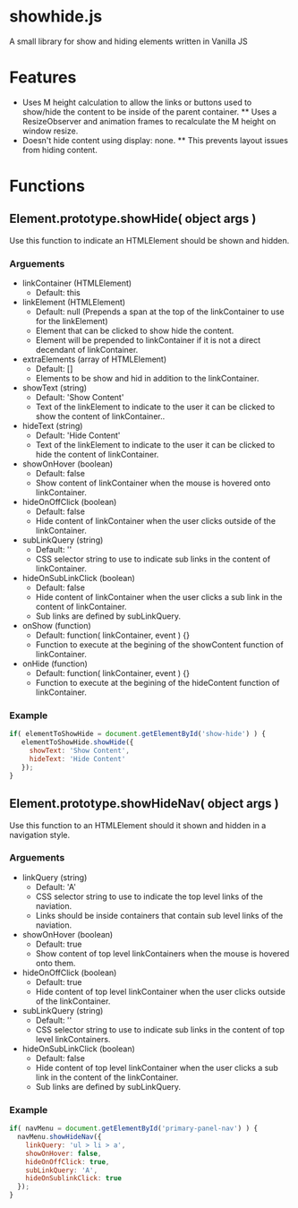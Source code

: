 # showhide.js
A small library for show and hiding elements written in Vanilla JS

# Features
* Uses M height calculation to allow the links or buttons used to show/hide the content to be inside of the parent container.
** Uses a ResizeObserver and animation frames to recalculate the M height on window resize.
* Doesn't hide content using display: none.
** This prevents layout issues from hiding content.

# Functions
## Element.prototype.showHide( object args )
Use this function to indicate an HTMLElement should be shown and hidden.
### Arguements
* linkContainer (HTMLElement)
  * Default: this
* linkElement (HTMLElement)
  * Default: null (Prepends a span at the top of the linkContainer to use for the linkElement)
  * Element that can be clicked to show hide the content.
  * Element will be prepended to linkContainer if it is not a direct decendant of linkContainer.
* extraElements (array of HTMLElement)
  * Default: []
  * Elements to be show and hid in addition to the linkContainer.
* showText (string)
  * Default: 'Show Content'
  * Text of the linkElement to indicate to the user it can be clicked to show the content of linkContainer..
* hideText (string)
  * Default: 'Hide Content'
  * Text of the linkElement to indicate to the user it can be clicked to hide the content of linkContainer.
* showOnHover (boolean)
  * Default: false
  * Show content of linkContainer when the mouse is hovered onto linkContainer.
* hideOnOffClick (boolean)
  * Default: false
  * Hide content of linkContainer when the user clicks outside of the linkContainer.
* subLinkQuery (string)
  * Default: ''
  * CSS selector string to use to indicate sub links in the content of linkContainer.
* hideOnSubLinkClick (boolean)
  * Default: false
  * Hide content of linkContainer when the user clicks a sub link in the content of linkContainer.
  * Sub links are defined by subLinkQuery.
* onShow (function)
  * Default: function( linkContainer, event ) {}
  * Function to execute at the begining of the showContent function of linkContainer.
* onHide (function)
  * Default: function( linkContainer, event ) {}
  * Function to execute at the begining of the hideContent function of linkContainer.
### Example
```javascript
if( elementToShowHide = document.getElementById('show-hide') ) {
   elementToShowHide.showHide({ 
     showText: 'Show Content',
     hideText: 'Hide Content'
   });
}
```
## Element.prototype.showHideNav( object args )
Use this function to an HTMLElement should it shown and hidden in a navigation style.
### Arguements
* linkQuery (string)
  * Default: 'A'
  * CSS selector string to use to indicate the top level links of the naviation.
  * Links should be inside containers that contain sub level links of the naviation. 
* showOnHover (boolean)
  * Default: true
  * Show content of top level linkContainers when the mouse is hovered onto them.
* hideOnOffClick (boolean)
  * Default: true
  * Hide content of top level linkContainer when the user clicks outside of the linkContainer.
* subLinkQuery (string)
  * Default: ''
  * CSS selector string to use to indicate sub links in the content of top level linkContainers.
* hideOnSubLinkClick (boolean)
  * Default: false
  * Hide content of top level linkContainer when the user clicks a sub link in the content of the linkContainer.
  * Sub links are defined by subLinkQuery.
### Example
```javascript
if( navMenu = document.getElementById('primary-panel-nav') ) {
  navMenu.showHideNav({ 
    linkQuery: 'ul > li > a',
    showOnHover: false,
    hideOnOffClick: true,
    subLinkQuery: 'A',
    hideOnSublinkClick: true
  });
}
```
